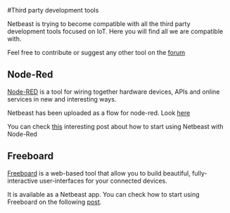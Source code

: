 #Third party development tools

Netbeast is trying to become compatible with all the third party development tools focused on IoT. Here you will find all we are compatible with. 

Feel free to contribute or suggest any other tool on the [forum](http://forum.netbeast.co)

## Node-Red

[Node-RED](http://nodered.org/) is a tool for wiring together hardware devices, APIs and online services in new and interesting ways.

Netbeast has been uploaded as a flow for node-red. Look [here](http://flows.nodered.org/node/node-red-contrib-netbeast)

You can check [this](https://www.toptal.com/nodejs/programming-visually-with-node-red) interesting post about how to start using Netbeast with Node-Red

## Freeboard

[Freeboard](http://freeboard.io) is a web-based tool that allow you to build beautiful, fully-interactive user-interfaces for your connected devices. 

It is available as a Netbeast app. You can check how to start using Freeboard on the following [post](https://netbeast.co/blog/quick-personalized-dashboards-connecting-freeboard-to-netbeast).